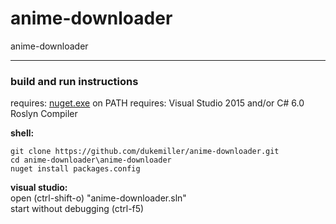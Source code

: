 # anime-downloader
anime-downloader

---

### build and run instructions  
requires: [nuget.exe](https://dist.nuget.org/win-x86-commandline/latest/nuget.exe) on PATH
requires: Visual Studio 2015 and/or C# 6.0 Roslyn Compiler

**shell:**  
``` 
git clone https://github.com/dukemiller/anime-downloader.git
cd anime-downloader\anime-downloader
nuget install packages.config
```
**visual studio:**  
open (ctrl-shift-o) "anime-downloader.sln"  
start without debugging (ctrl-f5)
